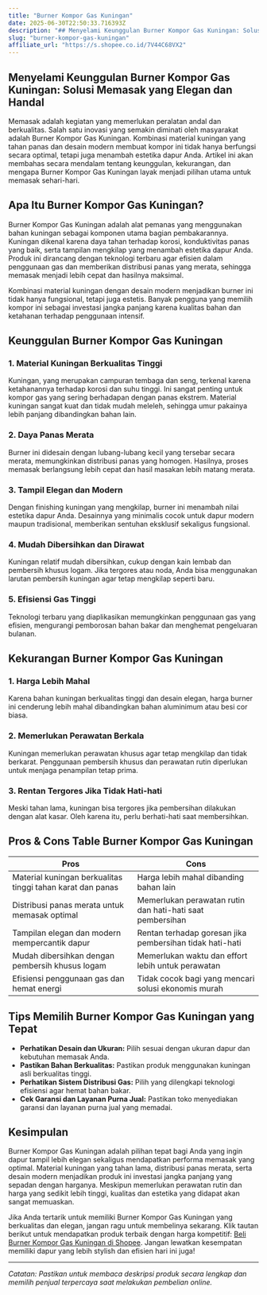```yaml
---
title: "Burner Kompor Gas Kuningan"
date: 2025-06-30T22:50:33.716393Z
description: "## Menyelami Keunggulan Burner Kompor Gas Kuningan: Solusi Memasak yang Elegan dan Handal..."
slug: "burner-kompor-gas-kuningan"
affiliate_url: "https://s.shopee.co.id/7V44C68VX2"
---
```

## Menyelami Keunggulan Burner Kompor Gas Kuningan: Solusi Memasak yang Elegan dan Handal

Memasak adalah kegiatan yang memerlukan peralatan andal dan berkualitas. Salah satu inovasi yang semakin diminati oleh masyarakat adalah Burner Kompor Gas Kuningan. Kombinasi material kuningan yang tahan panas dan desain modern membuat kompor ini tidak hanya berfungsi secara optimal, tetapi juga menambah estetika dapur Anda. Artikel ini akan membahas secara mendalam tentang keunggulan, kekurangan, dan mengapa Burner Kompor Gas Kuningan layak menjadi pilihan utama untuk memasak sehari-hari.

## Apa Itu Burner Kompor Gas Kuningan?

Burner Kompor Gas Kuningan adalah alat pemanas yang menggunakan bahan kuningan sebagai komponen utama bagian pembakarannya. Kuningan dikenal karena daya tahan terhadap korosi, konduktivitas panas yang baik, serta tampilan mengkilap yang menambah estetika dapur Anda. Produk ini dirancang dengan teknologi terbaru agar efisien dalam penggunaan gas dan memberikan distribusi panas yang merata, sehingga memasak menjadi lebih cepat dan hasilnya maksimal.

Kombinasi material kuningan dengan desain modern menjadikan burner ini tidak hanya fungsional, tetapi juga estetis. Banyak pengguna yang memilih kompor ini sebagai investasi jangka panjang karena kualitas bahan dan ketahanan terhadap penggunaan intensif.

## Keunggulan Burner Kompor Gas Kuningan

### 1. Material Kuningan Berkualitas Tinggi
Kuningan, yang merupakan campuran tembaga dan seng, terkenal karena ketahanannya terhadap korosi dan suhu tinggi. Ini sangat penting untuk kompor gas yang sering berhadapan dengan panas ekstrem. Material kuningan sangat kuat dan tidak mudah meleleh, sehingga umur pakainya lebih panjang dibandingkan bahan lain.

### 2. Daya Panas Merata
Burner ini didesain dengan lubang-lubang kecil yang tersebar secara merata, memungkinkan distribusi panas yang homogen. Hasilnya, proses memasak berlangsung lebih cepat dan hasil masakan lebih matang merata.

### 3. Tampil Elegan dan Modern
Dengan finishing kuningan yang mengkilap, burner ini menambah nilai estetika dapur Anda. Desainnya yang minimalis cocok untuk dapur modern maupun tradisional, memberikan sentuhan eksklusif sekaligus fungsional.

### 4. Mudah Dibersihkan dan Dirawat
Kuningan relatif mudah dibersihkan, cukup dengan kain lembab dan pembersih khusus logam. Jika tergores atau noda, Anda bisa menggunakan larutan pembersih kuningan agar tetap mengkilap seperti baru.

### 5. Efisiensi Gas Tinggi
Teknologi terbaru yang diaplikasikan memungkinkan penggunaan gas yang efisien, mengurangi pemborosan bahan bakar dan menghemat pengeluaran bulanan.

## Kekurangan Burner Kompor Gas Kuningan

### 1. Harga Lebih Mahal
Karena bahan kuningan berkualitas tinggi dan desain elegan, harga burner ini cenderung lebih mahal dibandingkan bahan aluminimum atau besi cor biasa.

### 2. Memerlukan Perawatan Berkala
Kuningan memerlukan perawatan khusus agar tetap mengkilap dan tidak berkarat. Penggunaan pembersih khusus dan perawatan rutin diperlukan untuk menjaga penampilan tetap prima.

### 3. Rentan Tergores Jika Tidak Hati-hati
Meski tahan lama, kuningan bisa tergores jika pembersihan dilakukan dengan alat kasar. Oleh karena itu, perlu berhati-hati saat membersihkan.

## Pros & Cons Table Burner Kompor Gas Kuningan

| **Pros** | **Cons** |
|------------|------------|
| Material kuningan berkualitas tinggi tahan karat dan panas | Harga lebih mahal dibanding bahan lain |
| Distribusi panas merata untuk memasak optimal | Memerlukan perawatan rutin dan hati-hati saat pembersihan |
| Tampilan elegan dan modern mempercantik dapur | Rentan terhadap goresan jika pembersihan tidak hati-hati |
| Mudah dibersihkan dengan pembersih khusus logam | Memerlukan waktu dan effort lebih untuk perawatan |
| Efisiensi penggunaan gas dan hemat energi | Tidak cocok bagi yang mencari solusi ekonomis murah |

## Tips Memilih Burner Kompor Gas Kuningan yang Tepat

- **Perhatikan Desain dan Ukuran:** Pilih sesuai dengan ukuran dapur dan kebutuhan memasak Anda.
- **Pastikan Bahan Berkualitas:** Pastikan produk menggunakan kuningan asli berkualitas tinggi.
- **Perhatikan Sistem Distribusi Gas:** Pilih yang dilengkapi teknologi efisiensi agar hemat bahan bakar.
- **Cek Garansi dan Layanan Purna Jual:** Pastikan toko menyediakan garansi dan layanan purna jual yang memadai.

## Kesimpulan

Burner Kompor Gas Kuningan adalah pilihan tepat bagi Anda yang ingin dapur tampil lebih elegan sekaligus mendapatkan performa memasak yang optimal. Material kuningan yang tahan lama, distribusi panas merata, serta desain modern menjadikan produk ini investasi jangka panjang yang sepadan dengan harganya. Meskipun memerlukan perawatan rutin dan harga yang sedikit lebih tinggi, kualitas dan estetika yang didapat akan sangat memuaskan.

Jika Anda tertarik untuk memiliki Burner Kompor Gas Kuningan yang berkualitas dan elegan, jangan ragu untuk membelinya sekarang. Klik tautan berikut untuk mendapatkan produk terbaik dengan harga kompetitif: [Beli Burner Kompor Gas Kuningan di Shopee](https://s.shopee.co.id/7V44C68VX2). Jangan lewatkan kesempatan memiliki dapur yang lebih stylish dan efisien hari ini juga!

---

*Catatan: Pastikan untuk membaca deskripsi produk secara lengkap dan memilih penjual terpercaya saat melakukan pembelian online.*